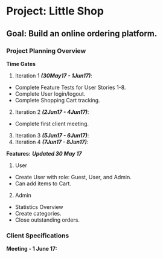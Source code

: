 # Project: Little Shop

## Goal: Build an online ordering platform.

### Project Planning Overview

**Time Gates**
1. Iteration 1 ***(30May17 - 1Jun17)***:
  + Complete Feature Tests for User Stories 1-8.
  + Complete User login/logout.
  + Complete Shopping Cart tracking.
2. Iteration 2 ***(2Jun17 - 4Jun17)***:
  + Complete first client meeting.
3. Iteration 3 ***(5Jun17 - 6Jun17)***:
4. Iteration 4 ***(7Jun17 - 8Jun17)***:

**Features:**
***Updated 30 May 17***
1. User
  + Create User with role: Guest, User, and Admin.
  + Can add items to Cart.
2. Admin
  + Statistics Overview
  + Create categories.
  + Close outstanding orders.



### Client Specifications

**Meeting - 1 June 17:**
